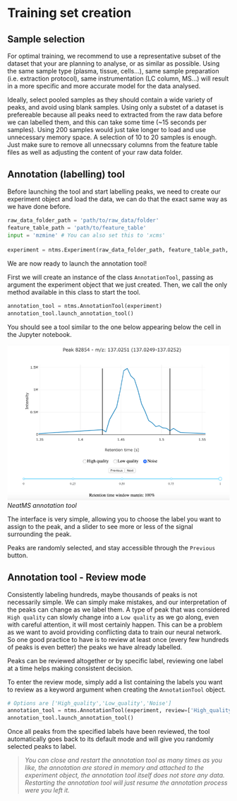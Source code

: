 # Training set creation

## Sample selection

For optimal training, we recommend to use a representative subset of the dataset that your are planning to analyse, or as similar as possible. Using the same sample type (plasma, tissue, cells...), same sample preparation (i.e. extraction protocol), same instrumentation (LC column, MS...) will result in a  more specific and more accurate model for the data analysed. 

Ideally, select pooled samples as they should contain a wide variety of peaks, and avoid using blank samples. Using only a substet of a dataset is prefereable because all peaks need to extracted from the raw data before we can labelled them, and this can take some time (~15 seconds per samples). Using 200 samples would just take longer to load and use unnecessary memory space. A selection of 10 to 20 samples is enough. Just make sure to remove all unnecssary columns from the feature table files as well as adjusting the content of your raw data folder.

## Annotation (labelling) tool

Before launching the tool and start labelling peaks, we need to create our experiment object and load the data, we can do that the exact same way as we have done before.

``` python
raw_data_folder_path = 'path/to/raw_data/folder'
feature_table_path = 'path/to/feature_table'
input = 'mzmine' # You can also set this to 'xcms' 

experiment = ntms.Experiment(raw_data_folder_path, feature_table_path, input)
```

We are now ready to launch the annotation tool!

First we will create an instance of the class `AnnotationTool`, passing as argument the experiment object that we just created. Then, we call the only method available in this class to start the tool.

``` python
annotation_tool = ntms.AnnotationTool(experiment)
annotation_tool.launch_annotation_tool()
```

You should see a tool similar to the one below appearing below the cell in the Jupyter notebook.

![NeatMS annotation tool](../img/annotation_tool.png)
*NeatMS annotation tool*

The interface is very simple, allowing you to choose the label you want to assign to the peak, and a slider to see more or less of the signal surrounding the peak.

Peaks are randomly selected, and stay accessible through the `Previous` button.

## Annotation tool - Review mode

Consistently labeling hundreds, maybe thousands of peaks is not necessarily simple. We can simply make mistakes, and our interpretation of the peaks can change as we label them. A type of peak that was considered `High quality` can slowly change into a `Low quality` as we go along, even with careful attention, it will most certainly happen. This can be a problem as we want to avoid providing conflicting data to train our neural network. So one good practice to have is to review at least once (every few hundreds of peaks is even better) the peaks we have already labelled. 

Peaks can be reviewed altogether or by specific label, reviewing one label at a time helps making consistent decision.

To enter the review mode, simply add a list containing the labels you want to review as a keyword argument when creating the `AnnotationTool` object.

``` python
# Options are ['High_quality','Low_quality','Noise']
annotation_tool = ntms.AnnotationTool(experiment, review=['High_quality'])
annotation_tool.launch_annotation_tool()
``` 

Once all peaks from the specified labels have been reviewed, the tool automatically goes back to its default mode and will give you randomly selected peaks to label.

> *You can close and restart the annotation tool as many times as you like, the annotation are stored in memory and attached to the experiment object, the annotation tool itself does not store any data. Restarting the annotation tool will just resume the annotation process were you left it.*   
